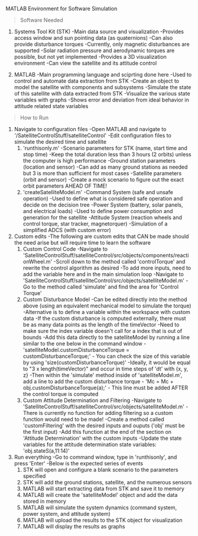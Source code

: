MATLAB Environment for Software Simulation


> Software Needed

1) Systems Tool Kit (STK)
-Main data source and visualization
-Provides access window and sun pointing data (as quaternions)
-Can also provide disturbance torques
    -Currently, only magnetic disturbances are supported
    -Solar radiation pressure and aerodynamic torques are possible, but not yet implemented
-Provides a 3D visualization environment
    -Can view the satellite and its attitude control

2) MATLAB
-Main programming language and sciprting done here
    -Used to control and automate data extraction from STK
-Create an object to model the satellite with components and subsystems
    -Simulate the state of this satellite with data extracted from STK
-Visualize the various state variables with graphs
    -Shows error and deviation from ideal behavior in attitude related state variables


> How to Run
1) Navigate to configuration files
-Open MATLAB and navigate to '/SatelliteControlStuff/satelliteControl'
-Edit configuration files to simulate the desired time and satellite
    1) 'runthisonly.m'
        -Scenario parameters for STK (name, start time and stop time)
            -Keep the total duration less than 3 hours (2 orbits) unless the computer is high performance
        -Ground station parameters (location and sensor)
            -Can add as many ground stations as needed but 3 is more than sufficient for most cases
        -Satellite parameters (orbit and sensor)
            -Create a mock scenario to figure out the exact orbit parameters AHEAD OF TIME!
    2) 'createSatelliteModel.m'
        -Command System (safe and unsafe operation)
            -Used to define what is considered safe operation and decide on the decision tree
        -Power System (battery, solar panels, and electrical loads)
            -Used to define power consumption and generation for the satellite
        -Attitude System (reaction wheels and control torque, star tracker, magnetorquer)
            -Simulation of a simplified ADCS (with custom error)
2) Custom edits
-The following are custom edits that CAN be made should the need arise but will require time to learn the software
    1) Custom Control Code
        -Navigate to 'SatelliteControlStuff/satelliteControl/src/objects/components/reactionWheel.m'
        -Scroll down to the method called 'controlTorque' and rewrite the control algorithm as desired
            -To add more inputs, need to add the variable here and in the main simulation loop
                -Navigate to 'SatelliteControlStuff/satelliteControl/src/objects/satelliteModel.m'
                -Go to the method called 'simulate' and find the area for 'Control Torque'
    2) Custom Disturbance Model
        -Can be edited directly into the method above (using an equivalent mechanical model to simulate the torque)
        -Alternative is to define a variable within the workspace with custom data
            -If the custom disturbance is computed externally, there must be as many data points as the length of the timeVector
                -Need to make sure the index variable doesn't call for a index that is out of bounds
            -Add this data directly to the satelliteModel by running a line similar to the one below in the command window
                - 'satelliteModel.customDisturbanceTorque = customDisturbanceTorque;'
                - You can check the size of this variable by using 'size(customDisturbanceTorque)'
                    -Ideally, it would be equal to "3 x length(timeVector)" and occur in time steps of 'dt' with {x, y, z}
            -Then within the 'simulate' method inside of 'satelliteModel.m', add a line to add the custom disturbance torque
                - 'Mc = Mc + obj.customDisturbanceTorque(a);'
                - This line must be added AFTER the control torque is computed 
    3) Custom Attitude Determination and Filtering
        -Navigate to 'SatelliteControlStuff/satelliteControl/src/objects/satelliteModel.m'
            -There is currently no function for adding filtering so a custom function would need to be made!
        -Create a method called 'customFiltering' with the desired inputs and ouputs ('obj' must be the first input)
        -Add this function at the end of the section on 'Attitude Determination' with the custom inputs
            -Update the state variables for the attitude determination state variables: 'obj.stateS(a,11:14)'
3) Run everything
-Go to command window, type in 'runthisonly', and press 'Enter'
-Below is the expected series of events
    1) STK will open and configure a blank scenario to the parameters specified
    2) STK will add the ground stations, satellite, and the numerous sensors
    3) MATLAB will start extracting data from STK and save it to memory
    4) MATLAB will create the 'satelliteModel' object and add the data stored in memory
    5) MATLAB will simulate the system dynamics (command system, power system, and attitude system)
    6) MATLAB will upload the results to the STK object for visualization
    7) MATLAB will display the results as graphs


